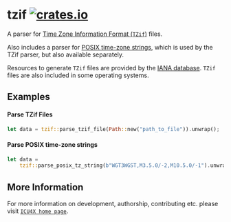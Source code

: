 # tzif [![crates.io](https://img.shields.io/crates/v/tzif)](https://crates.io/crates/tzif)

<!-- cargo-rdme start -->

A parser for [Time Zone Information Format (`TZif`)](https://tools.ietf.org/id/draft-murchison-tzdist-tzif-00.html) files.

Also includes a parser for [POSIX time-zone strings](https://www.gnu.org/software/libc/manual/html_node/TZ-Variable.html),
which is used by the TZif parser, but also available separately.

Resources to generate `TZif` files are provided by the [IANA database](https://www.iana.org/time-zones).
`TZif` files are also included in some operating systems.

## Examples

#### Parse TZif Files
```rust
let data = tzif::parse_tzif_file(Path::new("path_to_file")).unwrap();
```

#### Parse POSIX time-zone strings
```rust
let data =
    tzif::parse_posix_tz_string(b"WGT3WGST,M3.5.0/-2,M10.5.0/-1").unwrap();
```

<!-- cargo-rdme end -->

## More Information

For more information on development, authorship, contributing etc. please visit [`ICU4X home page`](https://github.com/unicode-org/icu4x).

